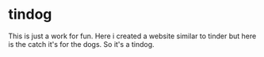 # tindog

This is just a work for fun. Here i created a website similar to tinder but here is the catch it's for the dogs. So it's a tindog.
